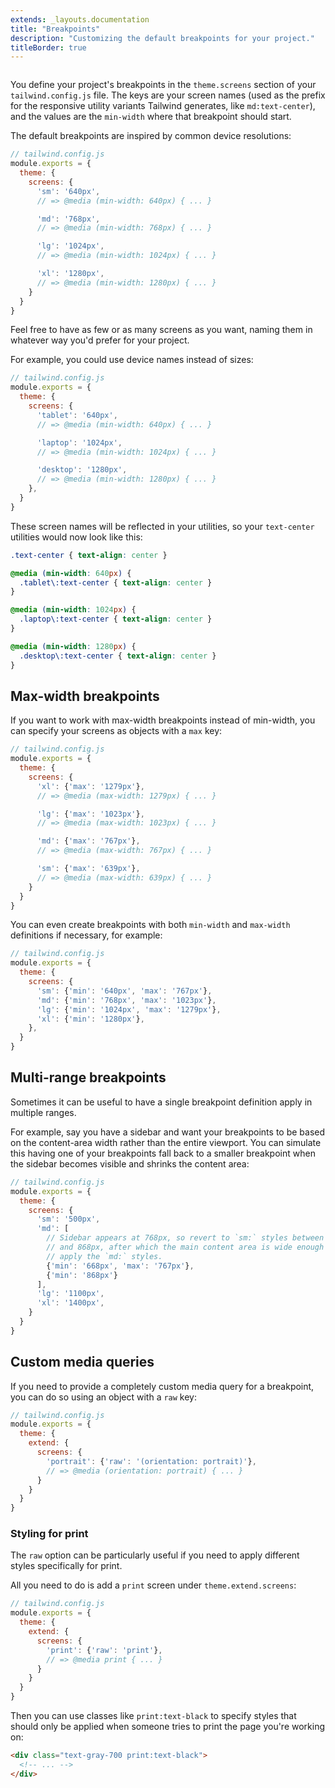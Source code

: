 ```yaml
---
extends: _layouts.documentation
title: "Breakpoints"
description: "Customizing the default breakpoints for your project."
titleBorder: true
---
```


<h2 style="font-size: 0" class="invisible m-0 -mb-6">Basic customization</h2>

You define your project's breakpoints in the `theme.screens` section of your `tailwind.config.js` file. The keys are your screen names (used as the prefix for the responsive utility variants Tailwind generates, like `md:text-center`), and the values are the `min-width` where that breakpoint should start.

The default breakpoints are inspired by common device resolutions:

```js
// tailwind.config.js
module.exports = {
  theme: {
    screens: {
      'sm': '640px',
      // => @media (min-width: 640px) { ... }

      'md': '768px',
      // => @media (min-width: 768px) { ... }

      'lg': '1024px',
      // => @media (min-width: 1024px) { ... }

      'xl': '1280px',
      // => @media (min-width: 1280px) { ... }
    }
  }
}
```

Feel free to have as few or as many screens as you want, naming them in whatever way you'd prefer for your project.

For example, you could use device names instead of sizes:

```js
// tailwind.config.js
module.exports = {
  theme: {
    screens: {
      'tablet': '640px',
      // => @media (min-width: 640px) { ... }

      'laptop': '1024px',
      // => @media (min-width: 1024px) { ... }

      'desktop': '1280px',
      // => @media (min-width: 1280px) { ... }
    },
  }
}
```

These screen names will be reflected in your utilities, so your `text-center` utilities would now look like this:

```css
.text-center { text-align: center }

@media (min-width: 640px) {
  .tablet\:text-center { text-align: center }
}

@media (min-width: 1024px) {
  .laptop\:text-center { text-align: center }
}

@media (min-width: 1280px) {
  .desktop\:text-center { text-align: center }
}
```

## Max-width breakpoints

If you want to work with max-width breakpoints instead of min-width, you can specify your screens as objects with a `max` key:

```js
// tailwind.config.js
module.exports = {
  theme: {
    screens: {
      'xl': {'max': '1279px'},
      // => @media (max-width: 1279px) { ... }

      'lg': {'max': '1023px'},
      // => @media (max-width: 1023px) { ... }

      'md': {'max': '767px'},
      // => @media (max-width: 767px) { ... }

      'sm': {'max': '639px'},
      // => @media (max-width: 639px) { ... }
    }
  }
}
```

You can even create breakpoints with both `min-width` and `max-width` definitions if necessary, for example:

```js
// tailwind.config.js
module.exports = {
  theme: {
    screens: {
      'sm': {'min': '640px', 'max': '767px'},
      'md': {'min': '768px', 'max': '1023px'},
      'lg': {'min': '1024px', 'max': '1279px'},
      'xl': {'min': '1280px'},
    },
  }
}
```

## Multi-range breakpoints

Sometimes it can be useful to have a single breakpoint definition apply in multiple ranges.

For example, say you have a sidebar and want your breakpoints to be based on the content-area width rather than the entire viewport. You can simulate this having one of your breakpoints fall back to a smaller breakpoint when the sidebar becomes visible and shrinks the content area:

```js
// tailwind.config.js
module.exports = {
  theme: {
    screens: {
      'sm': '500px',
      'md': [
        // Sidebar appears at 768px, so revert to `sm:` styles between 768px
        // and 868px, after which the main content area is wide enough again to
        // apply the `md:` styles.
        {'min': '668px', 'max': '767px'},
        {'min': '868px'}
      ],
      'lg': '1100px',
      'xl': '1400px',
    }
  }
}
```

## Custom media queries

If you need to provide a completely custom media query for a breakpoint, you can do so using an object with a `raw` key:

```js
// tailwind.config.js
module.exports = {
  theme: {
    extend: {
      screens: {
        'portrait': {'raw': '(orientation: portrait)'},
        // => @media (orientation: portrait) { ... }
      }
    }
  }
}
```

### Styling for print

The `raw` option can be particularly useful if you need to apply different styles specifically for print.

All you need to do is add a `print` screen under `theme.extend.screens`:

```js
// tailwind.config.js
module.exports = {
  theme: {
    extend: {
      screens: {
        'print': {'raw': 'print'},
        // => @media print { ... }
      }
    }
  }
}
```

Then you can use classes like `print:text-black` to specify styles that should only be applied when someone tries to print the page you're working on:

```html
<div class="text-gray-700 print:text-black">
  <!-- ... -->
</div>
```

